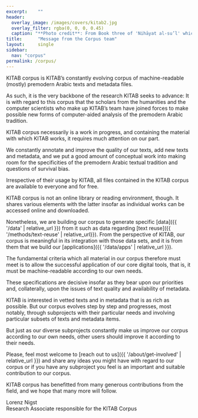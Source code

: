 ```yaml
---
excerpt:	""
header:
  overlay_image: /images/covers/kitab2.jpg
  overlay_filter: rgba(0, 0, 0, 0.45)
  caption: "**Photo credit**: From Book three of 'Nihāyat al-su’l' which gives instructions on using lances. Dated 773/1371 (Add. MS. 18866, f. 113r)"
title:		"Message from the Corpus team"
layout:		single
sidebar:
  nav: "corpus"
permalink: /corpus/
---
```


KITAB corpus is KITAB’s constantly evolving corpus of machine-readable (mostly) premodern Arabic texts and metadata files.

As such, it is the very backbone of the research KITAB seeks to advance: It is with regard to this corpus that the scholars from the humanities and the computer scientists who make up KITAB’s team have joined forces to make possible new forms of computer-aided analysis of the premodern Arabic tradition.

KITAB corpus necessarily is a work in progress, and containing the material with which KITAB works, it requires much attention on our part. 

We constantly annotate and improve the quality of our texts, add new texts and metadata, and we put a good amount of conceptual work into making room for the specificities of the premodern Arabic textual tradition and questions of survival bias. 

Irrespective of their usage by KITAB, all files contained in the KITAB corpus are available to everyone and for free. 

KITAB corpus is not an online library or reading environment, though. It shares various elements with the latter insofar as individual works can be accessed online and downloaded.

Nonetheless, we are building our corpus to generate specific [data]({{ '/data' | relative_url }}) from it such as data regarding [text reuse]({{ '/methods/text-reuse' | relative_url}}). From the perspective of KITAB, our corpus is meaningful in its integration with those data sets, and it is from them that we build our [applications]({{ '/data/apps' | relative_url }}).

The fundamental criteria which all material in our corpus therefore must meet is to allow the successful application of our core digital tools, that is, it must be machine-readable according to our own needs.

These specifications are decisive insofar as they bear upon our priorities and, collaterally, upon the issues of text quality and availability of metadata.

KITAB is interested in vetted texts and in metadata that is as rich as possible. But our corpus evolves step by step and progresses, most notably, through subprojects with their particular needs and involving particular subsets of texts and metadata items.
 
But just as our diverse subprojects constantly make us improve our corpus according to our own needs, other users should improve it according to their needs.

Please, feel most welcome to [reach out to us]({{ '/about/get-involved' | relative_url }}) and share any ideas you might have with regard to our corpus or if you have any subproject you feel is an important and suitable contribution to our corpus. 

KITAB corpus has benefitted from many generous contributions from the field, and we hope that many more will follow.

Lorenz Nigst\
Research Associate responsible for the KITAB Corpus
